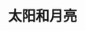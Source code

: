 ---
title: 太阳和月亮
tag: [guide, android, astronomy, overview]
layout: guide-overview
toc: false
description: 太阳和月亮Android SDK提供了全球任意地点未来60天的日出日落、太阳高度角、月升月落和月相数据，
permalink: /docs/android-sdk/astronomy/
ref: 0-sdk-android-astronomy
---